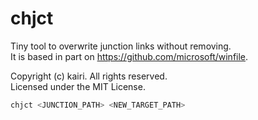 # chjct

Tiny tool to overwrite junction links without removing. \
It is based in part on https://github.com/microsoft/winfile.

Copyright (c) kairi. All rights reserved. \
Licensed under the MIT License.

```bash
chjct <JUNCTION_PATH> <NEW_TARGET_PATH>
```